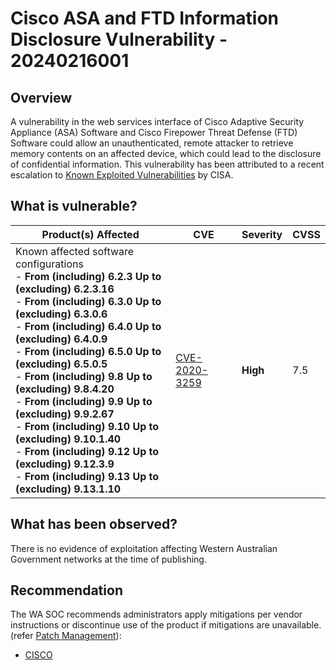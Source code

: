 # Cisco ASA and FTD Information Disclosure Vulnerability - 20240216001

## Overview

A vulnerability in the web services interface of Cisco Adaptive Security Appliance (ASA) Software and Cisco Firepower Threat Defense (FTD) Software could allow an unauthenticated, remote attacker to retrieve memory contents on an affected device, which could lead to the disclosure of confidential information. This vulnerability has been attributed to a recent escalation to [Known Exploited Vulnerabilities](https://www.cisa.gov/news-events/alerts/2024/02/15/cisa-adds-two-known-exploited-vulnerabilities-catalog) by CISA.

## What is vulnerable?

| Product(s) Affected                                                                                                                                                                                                                                                                                                                                                                                                                                                                                                                                                                                            | CVE                                                                           | Severity | CVSS |
| -------------------------------------------------------------------------------------------------------------------------------------------------------------------------------------------------------------------------------------------------------------------------------------------------------------------------------------------------------------------------------------------------------------------------------------------------------------------------------------------------------------------------------------------------------------------------------------------------------------- | ----------------------------------------------------------------------------- | -------- | ---- |
| Known affected software configurations <br />-  **From (including) 6.2.3 Up to (excluding) 6.2.3.16**  <br />-  **From (including) 6.3.0 Up to (excluding) 6.3.0.6**  <br />- **From (including) 6.4.0 Up to (excluding) 6.4.0.9** <br />- **From (including) 6.5.0 Up to (excluding) 6.5.0.5** <br />- **From (including) 9.8 Up to (excluding) 9.8.4.20** <br />- **From (including) 9.9 Up to (excluding) 9.9.2.67** <br />- **From (including) 9.10 Up to (excluding) 9.10.1.40**<br />- **From (including) 9.12 Up to (excluding) 9.12.3.9**<br />- **From (including) 9.13 Up to (excluding) 9.13.1.10** | [CVE-2020-3259](https://nvd.nist.gov/vuln/detail/CVE-2020-3259#range-6839691) | **High** | 7.5  |

## What has been observed?

There is no evidence of exploitation affecting Western Australian Government networks at the time of publishing.

## Recommendation

The WA SOC recommends administrators apply mitigations per vendor instructions or discontinue use of the product if mitigations are unavailable. (refer [Patch Management](../guidelines/patch-management.md)):

- [CISCO](https://sec.cloudapps.cisco.com/security/center/content/CiscoSecurityAdvisory/cisco-sa-asaftd-info-disclose-9eJtycMB)
